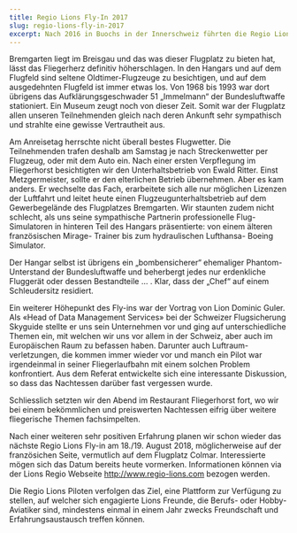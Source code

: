 ```yaml
---
title: Regio Lions Fly-In 2017
slug: regio-lions-fly-in-2017
excerpt: Nach 2016 in Buochs in der Innerschweiz führten die Regio Lions am 19./20. August dieses Jahres ihr zweites Aviatik-Wochenende auf dem Flugplatz Bremgarten im Breisgau durch. Organisiert wurde der Anlass durch Lion Peter Völker aus Kandern zusammen mit Lion PDG Ingo Büren aus Konstanz. Dank diesen Beiden erlebten wir auch dieses Mal wieder ein erfolgreiches Fly-in!
---
```


Bremgarten liegt im Breisgau und das was dieser Flugplatz zu bieten hat, lässt das Fliegerherz definitiv höherschlagen. In den Hangars und auf dem Flugfeld sind seltene Oldtimer-Flugzeuge zu besichtigen, und auf dem ausgedehnten Flugfeld ist immer etwas los. Von 1968 bis 1993 war dort übrigens das Aufklärungsgeschwader 51 „Immelmann“ der Bundesluftwaffe stationiert. Ein Museum zeugt noch von dieser Zeit. Somit war der Flugplatz allen unseren Teilnehmenden gleich nach deren Ankunft sehr sympathisch und strahlte eine gewisse Vertrautheit aus.

Am Anreisetag herrschte nicht überall bestes Flugwetter. Die Teilnehmenden trafen deshalb am Samstag je nach Streckenwetter per Flugzeug, oder mit dem Auto ein. Nach einer ersten Verpflegung im Fliegerhorst besichtigten wir den Unterhaltsbetrieb von Ewald Ritter. Einst Metzgermeister, sollte er den elterlichen Betrieb übernehmen. Aber es kam anders. Er wechselte das Fach, erarbeitete sich alle nur möglichen Lizenzen der Luftfahrt und leitet heute einen Flugzeugunterhaltsbetrieb auf dem Gewerbegelände des Flugplatzes Bremgarten. Wir staunten zudem nicht schlecht, als uns seine sympathische Partnerin professionelle Flug-Simulatoren in hinteren Teil des Hangars präsentierte: von einem älteren französischen Mirage- Trainer bis zum hydraulischen Lufthansa- Boeing Simulator.

Der Hangar selbst ist übrigens ein „bombensicherer“ ehemaliger Phantom- Unterstand der Bundesluftwaffe und beherbergt jedes nur erdenkliche Fluggerät oder dessen Bestandteile … . Klar, dass der „Chef“ auf einem Schleudersitz residiert.

Ein weiterer Höhepunkt des Fly-ins war der Vortrag von Lion Dominic Guler. Als «Head of Data Management Services» bei der Schweizer Flugsicherung Skyguide stellte er uns sein Unternehmen vor und ging auf unterschiedliche Themen ein, mit welchen wir uns vor allem in der Schweiz, aber auch im Europäischen Raum zu befassen haben. Darunter auch Luftraum-verletzungen, die kommen immer wieder vor und manch ein Pilot war irgendeinmal in seiner Fliegerlaufbahn mit einem solchen Problem konfrontiert. Aus dem Referat entwickelte sich eine interessante Diskussion, so dass das Nachtessen darüber fast vergessen wurde.

Schliesslich setzten wir den Abend im Restaurant Fliegerhorst fort, wo wir bei einem bekömmlichen und preiswerten Nachtessen eifrig über weitere fliegerische Themen fachsimpelten.

Nach einer weiteren sehr positiven Erfahrung planen wir schon wieder das nächste Regio Lions Fly-in am 18./19. August 2018, möglicherweise auf der französichen Seite, vermutlich auf dem Flugplatz Colmar. Interessierte mögen sich das Datum bereits heute vormerken. Informationen können via der Lions Regio Webseite http://www.regio-lions.com bezogen werden.

Die Regio Lions Piloten verfolgen das Ziel, eine Plattform zur Verfügung zu stellen, auf welcher sich engagierte Lions Freunde, die Berufs- oder Hobby-Aviatiker sind, mindestens einmal in einem Jahr zwecks Freundschaft und Erfahrungsaustausch treffen können.
